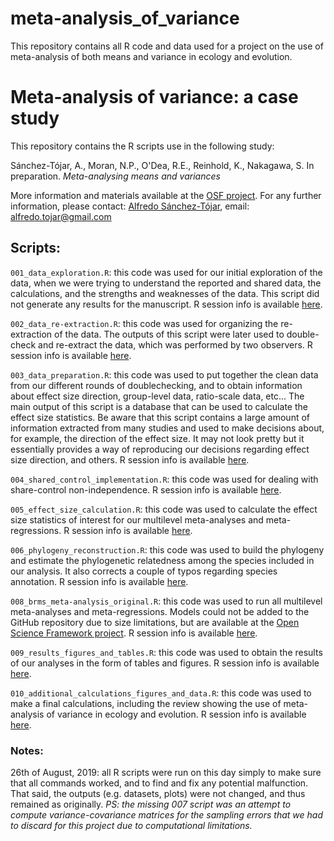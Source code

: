 # meta-analysis_of_variance
This repository contains all R code and data used for a project on the use of meta-analysis of both means and variance in ecology and evolution.


# Meta-analysis of variance: a case study

This repository contains the R scripts use in the following study:

Sánchez-Tójar, A., Moran, N.P., O'Dea, R.E., Reinhold, K., Nakagawa, S. In preparation. *Meta-analysing means and variances*

More information and materials available at the [OSF project](https://osf.io/yjua8/). For any further information, please contact: [Alfredo Sánchez-Tójar](https://scholar.google.co.uk/citations?hl=en&user=Sh-Rjq8AAAAJ&view_op=list_works&sortby=pubdate), email: alfredo.tojar@gmail.com

## Scripts:

`001_data_exploration.R`: this code was used for our initial exploration of the data, when we were trying to understand the reported and shared data, the calculations, and the strengths and weaknesses of the data. This script did not generate any results for the manuscript. R session info is available [here](https://github.com/ASanchez-Tojar/meta-analysis_of_variance/blob/master/data/data_exploration_R_session.txt).

`002_data_re-extraction.R`: this code was used for organizing the re-extraction of the data. The outputs of this script were later used to double-check and re-extract the data, which was performed by two observers. R session info is available [here](https://github.com/ASanchez-Tojar/meta-analysis_of_variance/blob/master/data_re-extraction/data_re-extraction_R_session.txt).

`003_data_preparation.R`: this code was used to put together the clean data from our different rounds of doublechecking, and to obtain information about effect size direction, group-level data, ratio-scale data, etc... The main output of this script is a database that can be used to calculate the effect size statistics. Be aware that this script contains a large amount of information extracted from many studies and used to make decisions about, for example, the direction of the effect size. It may not look pretty but it essentially provides a way of reproducing our decisions regarding effect size direction, and others. R session info is available [here](https://github.com/ASanchez-Tojar/meta-analysis_of_variance/blob/master/data_re-extraction/clean_data/data_preparation_R_session.txt).

`004_shared_control_implementation.R`: this code was used for dealing with share-control non-independence. R session info is available [here](https://github.com/ASanchez-Tojar/meta-analysis_of_variance/blob/master/data_re-extraction/clean_data/shared_control_R_session.txt).

`005_effect_size_calculation.R`: this code was used to calculate the effect size statistics of interest for our multilevel meta-analyses and meta-regressions. R session info is available [here](https://github.com/ASanchez-Tojar/meta-analysis_of_variance/blob/master/data_re-extraction/clean_data/effect_size_calculation_R_session.txt).

`006_phylogeny_reconstruction.R`: this code was used to build the phylogeny and estimate the phylogenetic relatedness among the species included in our analysis. It also corrects a couple of typos regarding species annotation. R session info is available [here](https://github.com/ASanchez-Tojar/meta-analysis_of_variance/blob/master/data_re-extraction/clean_data/phylogeny_reconstruction_R_session.txt).

`008_brms_meta-analysis_original.R`: this code was used to run all multilevel meta-analyses and meta-regressions. Models could not be added to the GitHub repository due to size limitations, but are available at the [Open Science Framework project](https://osf.io/zy7k2/). R session info is available [here](https://github.com/ASanchez-Tojar/meta-analysis_of_variance/blob/master/models/brms/brms_meta-analysis_R_session.txt).

`009_results_figures_and_tables.R`: this code was used to obtain the results of our analyses in the form of tables and figures. R session info is available [here](https://github.com/ASanchez-Tojar/meta-analysis_of_variance/blob/master/plots/results_figures_and_tables_R_session.txt).

`010_additional_calculations_figures_and_data.R`: this code was used to make a final calculations, including the review showing the use of meta-analysis of variance in ecology and evolution. R session info is available [here](https://github.com/ASanchez-Tojar/meta-analysis_of_variance/blob/master/literature_review/additional_R_session.txt).

### Notes:

26th of August, 2019: all R scripts were run on this day simply to make sure that all commands worked, and to find and fix any potential malfunction. That said, the outputs (e.g. datasets, plots) were not changed, and thus remained as originally. *PS: the missing 007 script was an attempt to compute variance-covariance matrices for the sampling errors that we had to discard for this project due to computational limitations.* 

